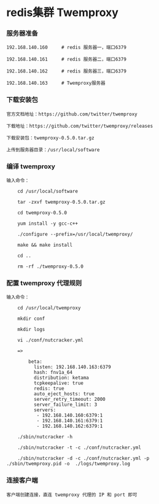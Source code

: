 
# redis集群 Twemproxy

### 服务器准备

	192.168.140.160		# redis 服务器一，端口6379
	
	192.168.140.161		# redis 服务器二，端口6379
	
	192.168.140.162		# redis 服务器三，端口6379
	
	192.168.140.163		# Twemproxy服务器
		
### 下载安装包
	
	官方文档地址：https://github.com/twitter/twemproxy
	
	下载地址：https://github.com/twitter/twemproxy/releases
	
	下载安装包：twemproxy-0.5.0.tar.gz
	
	上传到服务器目录：/usr/local/software
	
### 编译 twemproxy

	输入命令：
	
		cd /usr/local/software
		
		tar -zxvf twemproxy-0.5.0.tar.gz
		
		cd twemproxy-0.5.0
		
		yum install -y gcc-c++
		
		./configure --prefix=/usr/local/twemproxy/
		
		make && make install
		
		cd ..
		
		rm -rf ./twemproxy-0.5.0
	
### 配置 twemproxy 代理规则

	输入命令：
		
		cd /usr/local/twemproxy
		
		mkdir conf
		
		mkdir logs
		
		vi ./conf/nutcracker.yml
		
		=>
			
			beta:
			  listen: 192.168.140.163:6379
			  hash: fnv1a_64
			  distribution: ketama
			  tcpkeepalive: true
			  redis: true
			  auto_eject_hosts: true
			  server_retry_timeout: 2000
			  server_failure_limit: 3
			  servers:
			   - 192.168.140.160:6379:1
			   - 192.168.140.161:6379:1
			   - 192.168.140.162:6379:1
		
		./sbin/nutcracker -h
		
		./sbin/nutcracker -t -c ./conf/nutcracker.yml
		
		./sbin/nutcracker -d -c ./conf/nutcracker.yml -p ./sbin/twemproxy.pid -o  ./logs/twemproxy.log
	
### 连接客户端
	
	客户端创建连接，直连 twemproxy 代理的 IP 和 port 即可


